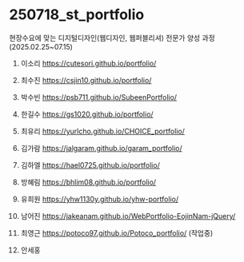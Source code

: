 # 250718_st_portfolio

현장수요에 맞는 디지털디자인(웹디자인, 웹퍼블리셔) 전문가 양성 과정(2025.02.25~07.15)

1. 이소리 https://cutesori.github.io/portfolio/

2. 최수진 https://csjin10.github.io/portfolio/

3. 박수빈 https://psb711.github.io/SubeenPortfolio/

4. 한길수 https://gs1020.github.io/portfolio/

5. 최유리 https://yurlcho.github.io/CHOICE_portfolio/

6. 김가람 https://jalgaram.github.io/garam_portfolio/

7. 김하엘 https://hael0725.github.io/portfolio/

8. 방혜림 https://bhlim08.github.io/portfolio/

9. 유희원 https://yhw1130y.github.io/yhw-portfolio/

10. 남어진 https://jakeanam.github.io/WebPortfolio-EojinNam-jQuery/

11. 최영근 https://potoco97.github.io/Potoco_portfolio/ (작업중)

12. 안세홍 
